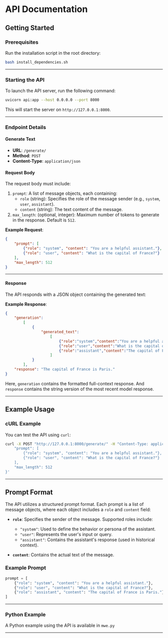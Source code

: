 # API Documentation

## Getting Started

### Prerequisites
Run the installation script in the root directory:
```bash
bash install_dependencies.sh
```
---

### Starting the API

To launch the API server, run the following command:

```bash
uvicorn api:app --host 0.0.0.0 --port 8000
```

This will start the server on `http://127.0.0.1:8000`.

---

### Endpoint Details

#### **Generate Text**
- **URL**: `/generate/`
- **Method**: `POST`
- **Content-Type**: `application/json`

#### **Request Body**
The request body must include:
1. `prompt`: A list of message objects, each containing:
   - `role` (string): Specifies the role of the message sender (e.g., `system`, `user`, `assistant`).
   - `content` (string): The text content of the message.
2. `max_length`: (optional, integer): Maximum number of tokens to generate in the response. Default is `512`.

**Example Request**:
```json
{
    "prompt": [
        {"role": "system", "content": "You are a helpful assistant."},
        {"role": "user", "content": "What is the capital of France?"}
    ],
    "max_length": 512
}
```

---

#### **Response**
The API responds with a JSON object containing the generated text:

**Example Response**:
```json
{
    "generation":
        [
            {
                "generated_text":
                    [
                        {"role":"system","content":"You are a helpful assistant."},
                        {"role":"user","content":"What is the capital of France?"},
                        {"role":"assistant","content":"The capital of France is Paris."}
                    ]
            }
        ],
    "response": "The capital of France is Paris."
}
```
Here, `generation` contains the formatted full-context response. And `response` contains the string version of the most recent model response.

---

## Example Usage

### cURL Example
You can test the API using `curl`:

```bash
curl -X POST "http://127.0.0.1:8000/generate/" -H "Content-Type: application/json" -d '{
    "prompt": [
        {"role": "system", "content": "You are a helpful assistant."},
        {"role": "user", "content": "What is the capital of France?"}
    ],
    "max_length": 512
}'
```

---

## Prompt Format

The API utilizes a structured prompt format. Each prompt is a list of message objects, where each object includes a `role` and `content` field:

- **`role`**: Specifies the sender of the message. Supported roles include:
  - `"system"`: Used to define the behavior or persona of the assistant.
  - `"user"`: Represents the user's input or query.
  - `"assistant"`: Contains the assistant's response (used in historical context).

- **`content`**: Contains the actual text of the message.

### Example Prompt
```python
prompt = [
    {"role": "system", "content": "You are a helpful assistant."},
    {"role": "user", "content": "What is the capital of France?"},
    {"role": "assistant", "content": "The capital of France is Paris."}
]
```


---

### Python Example
A Python example using the API is available in `mwe.py`

---
